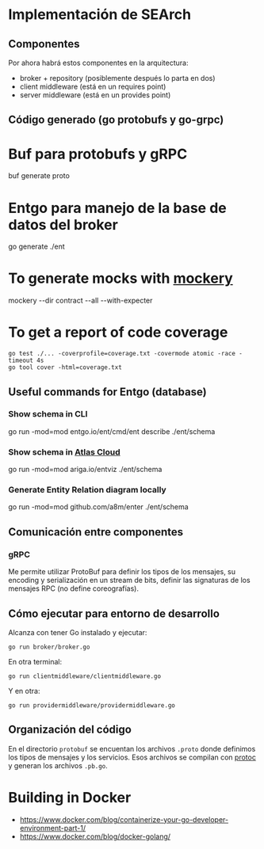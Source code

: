 # Implementación de SEArch

## Componentes

Por ahora habrá estos componentes en la arquitectura:

- broker + repository (posiblemente después lo parta en dos)
- client middleware (está en un requires point)
- server middleware (está en un provides point)

## Código generado (go protobufs y go-grpc)

# Buf para protobufs y gRPC

  buf generate proto

# Entgo para manejo de la base de datos del broker

  go generate ./ent

# To generate mocks with [mockery](https://vektra.github.io/mockery/)

  mockery --dir contract --all --with-expecter

# To get a report of code coverage

    go test ./... -coverprofile=coverage.txt -covermode atomic -race -timeout 4s
    go tool cover -html=coverage.txt

## Useful commands for Entgo (database)

### Show schema in CLI

  go run -mod=mod entgo.io/ent/cmd/ent describe ./ent/schema

### Show schema in [Atlas Cloud](https://gh.atlasgo.cloud/)

  go run -mod=mod ariga.io/entviz ./ent/schema

### Generate Entity Relation diagram locally

  go run -mod=mod github.com/a8m/enter ./ent/schema


## Comunicación entre componentes

### gRPC 

Me permite utilizar ProtoBuf para definir los tipos de los mensajes, su encoding y serialización en un stream de bits, definir las signaturas de los mensajes RPC (no define coreografías).


## Cómo ejecutar para entorno de desarrollo

Alcanza con tener Go instalado y ejecutar:

    go run broker/broker.go

En otra terminal:


    go run clientmiddleware/clientmiddleware.go


Y en otra:


    go run providermiddleware/providermiddleware.go


## Organización del código


En el directorio `protobuf` se encuentan los archivos `.proto` donde definimos los tipos de mensajes y los servicios. Esos archivos se compilan con [protoc](https://developers.google.com/protocol-buffers/docs/overview) y generan los archivos `.pb.go`.


# Building in Docker

- https://www.docker.com/blog/containerize-your-go-developer-environment-part-1/
- https://www.docker.com/blog/docker-golang/

